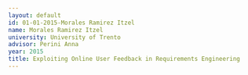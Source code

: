 ```yaml
---
layout: default 
id: 01-01-2015-Morales Ramirez Itzel
name: Morales Ramirez Itzel
university: University of Trento
advisor: Perini Anna
year: 2015
title: Exploiting Online User Feedback in Requirements Engineering
---
```

